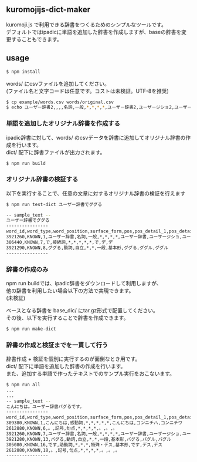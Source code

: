 kuromojijs-dict-maker
---

kuromoji.js で利用できる辞書をつくるためのシンプルなツールです。  
デフォルトではipadicに単語を追加した辞書を作成しますが、baseの辞書を変更することもできます。  

## usage

```bash
$ npm install
```

words/ にcsvファイルを追加してください。  
(ファイル名と文字コードは任意です。コストは未検証。UTF-8を推奨)  

```bash
$ cp example/words.csv words/original.csv
$ echo ユーザー辞書2,,,,名詞,一般,*,*,*,*,ユーザー辞書2,ユーザージショ2,ユーザージショ2,オリジナル単語 >> words/original.csv
```

### 単語を追加したオリジナル辞書を作成する

ipadic辞書に対して、words/ のcsvデータを辞書に追加してオリジナル辞書の作成を行います。  
dict/ 配下に辞書ファイルが出力されます。  

```bash
$ npm run build
```

### オリジナル辞書の検証する

以下を実行することで、任意の文章に対するオリジナル辞書の検証を行えます

```bash
$ npm run test-dict ユーザー辞書でググる

-- sample_text --
ユーザー辞書でググる
----------------
word_id,word_type,word_position,surface_form,pos,pos_detail_1,pos_detail_2,pos_detail_3,conjugated_type,conjugated_form,basic_form,reading,pronunciation
3921260,KNOWN,1,ユーザー辞書,名詞,一般,*,*,*,*,ユーザー辞書,ユーザージショ,ユーザージショ
306440,KNOWN,7,で,接続詞,*,*,*,*,*,で,デ,デ
3921290,KNOWN,8,ググる,動詞,自立,*,*,一段,基本形,ググる,ググル,ググル
----------------
```

### 辞書の作成のみ

npm run buildでは、ipadic辞書をダウンロードして利用しますが、  
他の辞書を利用したい場合以下の方法で実現できます。  
(未検証)  

ベースとなる辞書を base_dic/ にtar.gz形式で配置してください。  
その後、以下を実行することで辞書を作成できます。

```bash
$ npm run make-dict
```


### 辞書の作成と検証までを一貫して行う

辞書作成 + 検証を個別に実行するのが面倒なとき用です。  
dict/ 配下に単語を追加した辞書の作成を行います。  
また、追加する単語で作ったテキストでのサンプル実行をおこないます。  

```bash
$ npm run all
...
...
-- sample_text --
こんにちは。ユーザー辞書バグるです。
----------------
word_id,word_type,word_position,surface_form,pos,pos_detail_1,pos_detail_2,pos_detail_3,conjugated_type,conjugated_form,basic_form,reading,pronunciation
309380,KNOWN,1,こんにちは,感動詞,*,*,*,*,*,こんにちは,コンニチハ,コンニチワ
2612880,KNOWN,6,。,記号,句点,*,*,*,*,。,。,。
3921260,KNOWN,7,ユーザー辞書,名詞,一般,*,*,*,*,ユーザー辞書,ユーザージショ,ユーザージショ
3921280,KNOWN,13,バグる,動詞,自立,*,*,一段,基本形,バグる,バグル,バグル
305080,KNOWN,16,です,助動詞,*,*,*,特殊・デス,基本形,です,デス,デス
2612880,KNOWN,18,。,記号,句点,*,*,*,*,。,。,。
----------------
````

